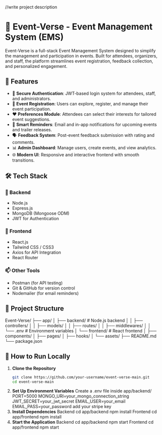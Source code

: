 //write project description

# 🎉 Event-Verse - Event Management System (EMS)

Event-Verse is a full-stack Event Management System designed to simplify the management and participation in events. Built for attendees, organizers, and staff, the platform streamlines event registration, feedback collection, and personalized engagement.

## 🚀 Features

- 🔐 **Secure Authentication**: JWT-based login system for attendees, staff, and administrators.
- 📝 **Event Registration**: Users can explore, register, and manage their event participation.
- ❤️ **Preferences Module**: Attendees can select their interests for tailored event suggestions.
- 🔔 **Smart Reminders**: Email and in-app notifications for upcoming events and trailer releases.
- 🗣 **Feedback System**: Post-event feedback submission with rating and comments.
- 📊 **Admin Dashboard**: Manage users, create events, and view analytics.
- 🌐 **Modern UI**: Responsive and interactive frontend with smooth transitions.

## 🛠 Tech Stack

### 🔧 Backend

- Node.js
- Express.js
- MongoDB (Mongoose ODM)
- JWT for Authentication

### 🎨 Frontend

- React.js
- Tailwind CSS / CSS3
- Axios for API Integration
- React Router

### 📫 Other Tools

- Postman (for API testing)
- Git & GitHub for version control
- Nodemailer (for email reminders)

## 📁 Project Structure

Event-Verse/
├── app/
│ ├── backend/ # Node.js backend
│ │ ├── controllers/
│ │ ├── models/
│ │ ├── routes/
│ │ ├── middlewares/
│ │ └── .env # Environment variables
│ └── frontend/ # React frontend
│ ├── components/
│ ├── pages/
│ ├── hooks/
│ └── assets/
├── README.md
└── package.json

## 🧪 How to Run Locally

1. **Clone the Repository**
   ```bash
   git clone https://github.com/your-username/event-verse-main.git
   cd event-verse-main
   ```
2. **Set Up Environment Variables**
   Create a .env file inside app/backend/
   PORT=5000
   MONGO_URI=your_mongo_connection_string
   JWT_SECRET=your_jwt_secret
   EMAIL_USER=your_email
   EMAIL_PASS=your_password
   add your stripe key
3. **Install Dependencies**
   Backend
   cd app/backend
   npm install
   Frontend
   cd app/frontend
   npm install
4. **Start the Application**
   Backend
   cd app/backend
   npm start
   Frontend
   cd app/frontend
   npm start
